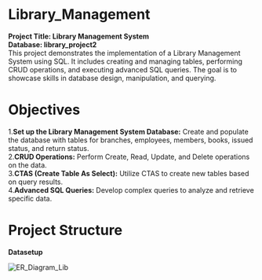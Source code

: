 # Library_Management  
**Project Title: Library Management System**   
**Database: library_project2**  
This project demonstrates the implementation of a Library Management System using SQL. It includes creating and managing tables, performing CRUD operations, and executing advanced SQL queries. The goal is to showcase skills in database design, manipulation, and querying.  

# Objectives
1.**Set up the Library Management System Database:** Create and populate the database with tables for branches, employees, members, books, issued status, and return status.  
2.**CRUD Operations:** Perform Create, Read, Update, and Delete operations on the data.  
3.**CTAS (Create Table As Select):** Utilize CTAS to create new tables based on query results.  
4.**Advanced SQL Queries:** Develop complex queries to analyze and retrieve specific data.  
# Project Structure
**Datasetup**  

![ER_Diagram_Lib](https://github.com/user-attachments/assets/3fb0454f-fd2b-44d9-bc6d-05966ee1afd9)
